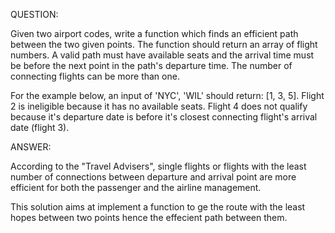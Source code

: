 QUESTION:

Given two airport codes, write a function which finds an efficient path between the two given points. The function should return an array of flight numbers.
A valid path must have available seats and the arrival time must be before the next point in the path's departure time. The number of connecting flights can be more than one.

For the example below, an input of 'NYC', 'WIL' should return: [1, 3, 5]. Flight 2 is ineligible because it has no available seats.
Flight 4 does not qualify because it's departure date is before it's closest connecting flight's arrival date (flight 3).




ANSWER:

According to the "Travel Advisers", single flights or flights with the least number of connections between departure and arrival point are more efficient for both the passenger and the airline management.

This solution aims at implement a function to ge the route with the least hopes between two points hence the effecient path between them.
